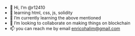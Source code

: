 - 👋 Hi, I’m @r12410
- 👀 learning html, css, js, solidity
- 🌱 I’m currently learning the above mentioned
- 💞️ I’m looking to collaborate on making things on blockchain
- 📫 you can reach me by email enricohalim@gmail.com

<!---
r12410/r12410 is a ✨ special ✨ repository because its `README.md` (this file) appears on your GitHub profile.
You can click the Preview link to take a look at your changes.
--->

